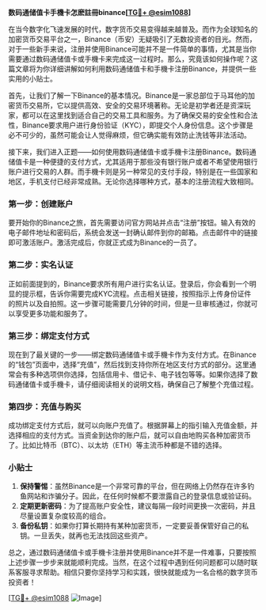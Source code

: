 **数码通储值卡手機卡怎麽註冊binance[[TG💪+ @esim1088](https://t.me/s/esim1088)]**

在当今数字化飞速发展的时代，数字货币交易变得越来越普及。而作为全球知名的加密货币交易平台之一，Binance（币安）无疑吸引了无数投资者的目光。然而，对于一些新手来说，注册并使用Binance可能并不是一件简单的事情，尤其是当你需要通过数码通储值卡或手機卡来完成这一过程时。那么，究竟该如何操作呢？这篇文章将为你详细讲解如何利用数码通储值卡和手機卡注册Binance，并提供一些实用的小贴士。

首先，让我们了解一下Binance的基本情况。Binance是一家总部位于马耳他的加密货币交易所，它以提供高效、安全的交易环境著称。无论是初学者还是资深玩家，都可以在这里找到适合自己的交易工具和服务。为了确保交易的安全性和合法性，Binance要求用户进行身份验证（KYC），即提交个人身份信息。这个步骤是必不可少的，虽然可能会让人觉得麻烦，但它确实能有效防止洗钱等非法活动。

接下来，我们进入正题——如何使用数码通储值卡或手機卡注册Binance。数码通储值卡是一种便捷的支付方式，尤其适用于那些没有银行账户或者不希望使用银行账户进行交易的人群。而手機卡则是另一种常见的支付手段，特别是在一些国家和地区，手机支付已经非常成熟。无论你选择哪种方式，基本的注册流程大致相同。

### 第一步：创建账户

要开始你的Binance之旅，首先需要访问官方网站并点击“注册”按钮。输入有效的电子邮件地址和密码后，系统会发送一封确认邮件到你的邮箱。点击邮件中的链接即可激活账户。激活完成后，你就正式成为Binance的一员了。

### 第二步：实名认证

正如前面提到的，Binance要求所有用户进行实名认证。登录后，你会看到一个明显的提示框，告诉你需要完成KYC流程。点击相关链接，按照指示上传身份证件的照片以及自拍照。这一步骤可能需要几分钟的时间，但是一旦审核通过，你就可以享受更多功能和服务了。

### 第三步：绑定支付方式

现在到了最关键的一步——绑定数码通储值卡或手機卡作为支付方式。在Binance的“钱包”页面中，选择“充值”，然后找到支持你所在地区支付方式的部分。这里通常会有多种选项供你选择，包括信用卡、借记卡、电子钱包等等。如果你选择了数码通储值卡或手機卡，请仔细阅读相关的说明文档，确保自己了解整个充值过程。

### 第四步：充值与购买

成功绑定支付方式后，就可以向账户充值了。根据屏幕上的指引输入充值金额，并选择相应的支付方式。当资金到达你的账户后，就可以自由地购买各种加密货币了。比如比特币（BTC）、以太坊（ETH）等主流币种都是不错的选择。

### 小贴士

1. **保持警惕**：虽然Binance是一个非常可靠的平台，但在网络上仍然存在许多钓鱼网站和诈骗分子。因此，在任何时候都不要泄露自己的登录信息或验证码。
2. **定期更新密码**：为了提高账户安全性，建议每隔一段时间更换一次密码，并且尽量设置复杂度较高的组合。
3. **备份私钥**：如果你打算长期持有某种加密货币，一定要妥善保管好自己的私钥。一旦丢失，就再也无法找回这些资产。

总之，通过数码通储值卡或手機卡注册并使用Binance并不是一件难事，只要按照上述步骤一步步来就能顺利完成。当然，在这个过程中遇到任何问题都可以随时联系客服寻求帮助。相信只要你坚持学习和实践，很快就能成为一名合格的数字货币投资者！

[[TG💪+ @esim1088](https://t.me/s/esim1088) ![Image](https://i.postimg.cc/4NQfJmqS/Snipaste-2025-05-13-00-14-12.png)]